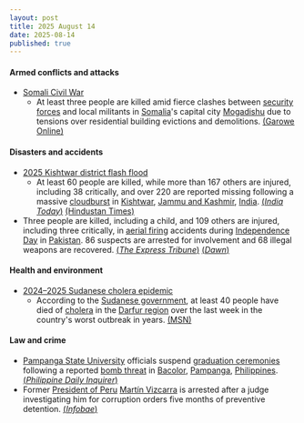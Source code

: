 ```yaml
---
layout: post
title: 2025 August 14
date: 2025-08-14
published: true
---
```



#### Armed conflicts and attacks

* [Somali Civil War](https://en.wikipedia.org/wiki/Somali_Civil_War "Somali Civil War")
  * At least three people are killed amid fierce clashes between [security forces](https://en.wikipedia.org/wiki/Somali_Armed_Forces "Somali Armed Forces") and local militants in [Somalia](https://en.wikipedia.org/wiki/Somalia "Somalia")'s capital city [Mogadishu](https://en.wikipedia.org/wiki/Mogadishu "Mogadishu") due to tensions over residential building evictions and demolitions. [(Garowe Online)](https://garoweonline.com/en/news/somalia/fierce-clashes-in-somali-capital-leave-at-least-three-dead-amid-tensions-over-evictions)

#### Disasters and accidents

* [2025 Kishtwar district flash flood](https://en.wikipedia.org/wiki/2025_Kishtwar_district_flash_flood "2025 Kishtwar district flash flood")
  * At least 60 people are killed, while more than 167 others are injured, including 38 critically, and over 220 are reported missing following a massive [cloudburst](https://en.wikipedia.org/wiki/Cloudburst "Cloudburst") in [Kishtwar](https://en.wikipedia.org/wiki/Kishtwar_district "Kishtwar district"), [Jammu and Kashmir](https://en.wikipedia.org/wiki/Jammu_and_Kashmir_%28union_territory%29 "Jammu and Kashmir (union territory)"), [India](https://en.wikipedia.org/wiki/India "India"). [(*India Today*)](https://www.indiatoday.in/india/story/jammu-and-kashmir-kishtwar-cloudburst-live-updates-many-feared-dead-road-washed-away-2771227-2025-08-14) [(Hindustan Times)](https://www.hindustantimes.com/india-news/cloudburst-hits-kishtwar-s-chishoti-on-machail-mata-yatra-route-casualties-feared-101755157455420.html)
* Three people are killed, including a child, and 109 others are injured, including three critically, in [aerial firing](https://en.wikipedia.org/wiki/Celebratory_gunfire "Celebratory gunfire") accidents during [Independence Day](https://en.wikipedia.org/wiki/Independence_Day_%28Pakistan%29 "Independence Day (Pakistan)") in [Pakistan](https://en.wikipedia.org/wiki/Pakistan "Pakistan"). 86 suspects are arrested for involvement and 68 illegal weapons are recovered. [(*The Express Tribune*)](https://tribune.com.pk/story/2561280/three-killed-81-injured-by-aerial-firing-on-independence-day) [(*Dawn*)](https://www.dawn.com/news/1930828/minor-girl-among-3-killed-over-100-injured-in-karachi-independence-day-eve-aerial-firing)

#### Health and environment

* [2024–2025 Sudanese cholera epidemic](https://en.wikipedia.org/wiki/2024%E2%80%932025_Sudanese_cholera_epidemic "2024–2025 Sudanese cholera epidemic")
  * According to the [Sudanese government](https://en.wikipedia.org/wiki/Sudanese_government "Sudanese government"), at least 40 people have died of [cholera](https://en.wikipedia.org/wiki/Cholera "Cholera") in the [Darfur region](https://en.wikipedia.org/wiki/Darfur_region "Darfur region") over the last week in the country's worst outbreak in years. [(MSN)](https://www.msn.com/en-gb/health/other/at-least-40-dead-in-sudan-s-worst-cholera-outbreak-in-years/ar-AA1Kv2Rp?ocid=msedgntp&pc=U531&cvid=1d105c6b67bb46668d4197ae87bcbcba&ei=37)

#### Law and crime

* [Pampanga State University](https://en.wikipedia.org/wiki/Pampanga_State_University "Pampanga State University") officials suspend [graduation ceremonies](https://en.wikipedia.org/wiki/Graduation "Graduation") following a reported [bomb threat](https://en.wikipedia.org/wiki/Bomb_threat "Bomb threat") in [Bacolor](https://en.wikipedia.org/wiki/Bacolor "Bacolor"), [Pampanga](https://en.wikipedia.org/wiki/Pampanga "Pampanga"), [Philippines](https://en.wikipedia.org/wiki/Philippines "Philippines"). [(*Philippine Daily Inquirer*)](https://newsinfo.inquirer.net/2095682/pampanga-school-suspends-graduation-rites-over-bomb-threat)
* Former [President of Peru](https://en.wikipedia.org/wiki/President_of_Peru "President of Peru") [Martín Vizcarra](https://en.wikipedia.org/wiki/Mart%C3%ADn_Vizcarra "Martín Vizcarra") is arrested after a judge investigating him for corruption orders five months of preventive detention. [(*Infobae*)](https://www.infobae.com/peru/2025/08/13/martin-vizcarra-va-a-prision-preventiva-por-6-meses-pj-acepta-pedido-fiscal-y-expresidente-sera-ingresado-a-un-penal/)
